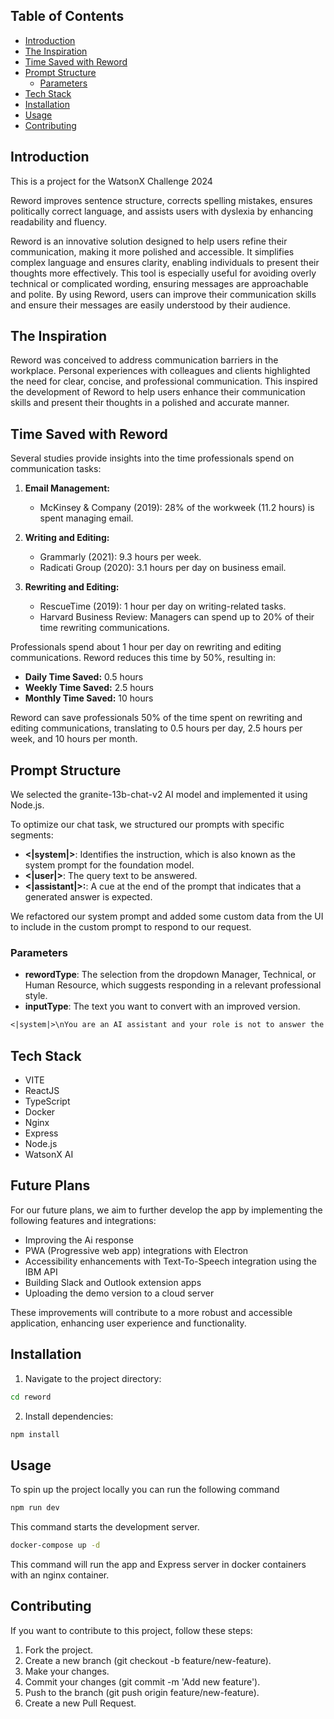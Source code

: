 ## Table of Contents <!-- omit in toc -->

- [Introduction](#introduction)
- [The Inspiration](#the-inspiration)
- [Time Saved with Reword](#time-saved-with-reword)
- [Prompt Structure](#prompt-structure)
  - [Parameters](#parameters)
- [Tech Stack](#tech-stack)
- [Installation](#installation)
- [Usage](#usage)
- [Contributing](#contributing)

## Introduction

This is a project for the WatsonX Challenge 2024

Reword improves sentence structure, corrects spelling mistakes, ensures politically correct language, and assists users with dyslexia by enhancing readability and fluency.

Reword is an innovative solution designed to help users refine their communication, making it more polished and accessible. It simplifies complex language and ensures clarity, enabling individuals to present their thoughts more effectively. This tool is especially useful for avoiding overly technical or complicated wording, ensuring messages are approachable and polite. By using Reword, users can improve their communication skills and ensure their messages are easily understood by their audience.

## The Inspiration

Reword was conceived to address communication barriers in the workplace. Personal experiences with colleagues and clients highlighted the need for clear, concise, and professional communication. This inspired the development of Reword to help users enhance their communication skills and present their thoughts in a polished and accurate manner.

## Time Saved with Reword

Several studies provide insights into the time professionals spend on communication tasks:

1. **Email Management:**

   - McKinsey & Company (2019): 28% of the workweek (11.2 hours) is spent managing email.

2. **Writing and Editing:**

   - Grammarly (2021): 9.3 hours per week.
   - Radicati Group (2020): 3.1 hours per day on business email.

3. **Rewriting and Editing:**
   - RescueTime (2019): 1 hour per day on writing-related tasks.
   - Harvard Business Review: Managers can spend up to 20% of their time rewriting communications.

Professionals spend about 1 hour per day on rewriting and editing communications. Reword reduces this time by 50%, resulting in:

- **Daily Time Saved:** 0.5 hours
- **Weekly Time Saved:** 2.5 hours
- **Monthly Time Saved:** 10 hours

Reword can save professionals 50% of the time spent on rewriting and editing communications, translating to 0.5 hours per day, 2.5 hours per week, and 10 hours per month.

## Prompt Structure

We selected the granite-13b-chat-v2 AI model and implemented it using Node.js.

To optimize our chat task, we structured our prompts with specific segments:

- **<|system|>**: Identifies the instruction, which is also known as the system prompt for the foundation model.
- **<|user|>**: The query text to be answered.
- **<|assistant|>:**: A cue at the end of the prompt that indicates that a generated answer is expected.

We refactored our system prompt and added some custom data from the UI to include in the custom prompt to respond to our request.

### Parameters

- **rewordType**: The selection from the dropdown Manager, Technical, or Human Resource, which suggests responding in a relevant professional style.
- **inputType**: The text you want to convert with an improved version.

```txt
<|system|>\nYou are an AI assistant and your role is not to answer the question! we want to refine users messages, making them more polished and suitable for the intended response. Please respond only with an improved version of the user's input without initiating a conversation or requesting additional information.\n<|user|>\nCould you transform the following text into an appropriate response style from a ${rewordType} department? "${inputText}"\n<|assistant|>\n;
```

## Tech Stack

- VITE
- ReactJS
- TypeScript
- Docker
- Nginx
- Express
- Node.js
- WatsonX AI

## Future Plans

For our future plans, we aim to further develop the app by implementing the following features and integrations:

- Improving the Ai response
- PWA (Progressive web app) integrations with Electron
- Accessibility enhancements with Text-To-Speech integration using the IBM API
- Building Slack and Outlook extension apps
- Uploading the demo version to a cloud server

These improvements will contribute to a more robust and accessible application, enhancing user experience and functionality.

## Installation


1. Navigate to the project directory:

```bash
cd reword
```

2. Install dependencies:

```bash
npm install
```

## Usage

To spin up the project locally you can run the following command

```bash
npm run dev
```

This command starts the development server.

```bash
docker-compose up -d
```

This command will run the app and Express server in docker containers with an nginx container.

## Contributing

If you want to contribute to this project, follow these steps:

1. Fork the project.
2. Create a new branch (git checkout -b feature/new-feature).
3. Make your changes.
4. Commit your changes (git commit -m 'Add new feature').
5. Push to the branch (git push origin feature/new-feature).
6. Create a new Pull Request.

